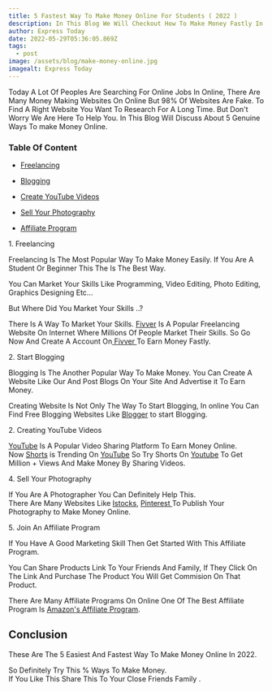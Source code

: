 ```yaml
---
title: 5 Fastest Way To Make Money Online For Students ( 2022 )
description: In This Blog We Will Checkout How To Make Money Fastly In 2022.
author: Express Today
date: 2022-05-29T05:36:05.869Z
tags:
  - post
image: /assets/blog/make-money-online.jpg
imagealt: Express Today
---
```

Today A Lot Of Peoples Are Searching For Online Jobs In Online, There Are Many Money Making Websites On Online But 98% Of Websites Are Fake. To Find A Right Website You Want To Research For A Long Time. But Don't Worry We Are Here To Help You. In This Blog Will Discuss About 5 Genuine Ways To make Money Online.

### Table Of Content

* [Freelancing](#id-freelancing)

* [Blogging](#id-blogging)

* [Create YouTube Videos](#id-youtube)

* [Sell Your Photography](#id-photography)

* [Affiliate Program](#id-affiliate)

<div id='id-freelancing'/>
1. Freelancing </br>

Freelancing Is The Most Popular Way To Make Money Easily. If      You Are A Student Or Beginner This The Is The Best Way.</br>

You Can Market Your Skills Like Programming, Video Editing, Photo Editing, Graphics Designing Etc...

But Where Did You Market Your Skills ..? </br>

There Is A Way To Market Your Skills. [Fivver](https://www.fiverr.com/) Is A Popular Freelancing Website On Internet Where Millions Of People Market Their Skills. So Go Now And Create A Account On[ Fivver ](https://www.fiverr.com/)To Earn Money Fastly.</br>

<div id='id-blogging'/>
2. Start Blogging

Blogging Is The Another Popular Way To Make Money. You Can Create A Website Like Our And Post Blogs On Your Site And Advertise it To Earn Money.</br>

Creating Website Is Not Only The Way To Start Blogging, In online You Can Find Free Blogging Websites Like [Blogger](https://www.blogger.com/) to start Blogging.</br>

<div id='id-youtube'/>
2. Creating YouTube Videos 

[YouTube](https://www.youtube.com/) Is A Popular Video Sharing Platform To Earn Money Online.</br>
Now [Shorts](https://www.youtube.com/creators/shorts/) is Trending On [YouTube](https://www.youtube.com/) So Try Shorts On [Youtube](https://www.youtube.com/) To Get Million + Views And Make Money By Sharing Videos.</br>

<div id='id-photogray'/>
4. Sell Your Photography

If You Are A Photographer You Can Definitely Help This. </br>
There Are Many Websites Like [Istocks](https://www.istockphoto.com/), [Pinterest ](https://in.pinterest.com/)To Publish Your Photography to Make Money Online.</br>

<div id='id-affiliate'/>
5. Join An Affiliate Program

If You Have A Good Marketing Skill Then Get Started With This Affiliate Program.</br>

You Can Share Products Link To Your Friends And Family, If They Click On The Link And Purchase The Product You Will Get Commision On That Product.</br>

There Are Many Affiliate Programs On Online One Of The Best Affiliate Program Is [Amazon's Affiliate Program](https://affiliate-program.amazon.in/).</br>

## Conclusion

These Are The 5 Easiest And Fastest Way To Make Money Online In 2022.</br>

So Definitely Try This % Ways To Make Money.</br>
If You Like This Share This To Your Close Friends Family .